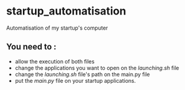 # startup_automatisation
Automatisation of my startup's computer

## You need to :
- allow the execution of both files
- change the applications you want to open on the _launching.sh_ file
- change the _launching.sh_ file's path on the main.py file
- put the _main.py_ file on your startup applications.
